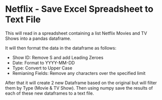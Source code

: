 # Netflix - Save Excel Spreadsheet to Text File

This will read in a spreadsheet containing a list Netflix Movies and TV Shows into a pandas dataframe.

It will then format the data in the dataframe as follows:
- Show ID: Remove S and add Leading Zeroes
- Date: Format to YYYY-MM-DD
- Type: Convert to Upper Case
- Remianing Fields: Remove any characters over the specified limit

After that it will create 2 new Dataframe based on the original but will filter them by Type (Movie & TV Show).
Then using numpy save the results of each of these new dataframes to a text file.
